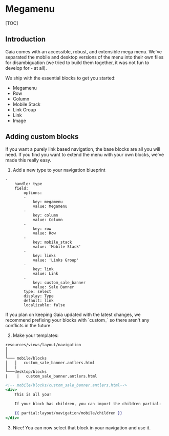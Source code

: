 # Megamenu

[TOC]

## Introduction
Gaia comes with an accessible, robust, and extensible mega menu. We've separated the mobile and desktop versions of the menu into their own files for disambiguation (we tried to build them together, it was not fun to develop for - at all). 

We ship with the essential blocks to get you started:
- Megamenu
- Row
- Column
- Mobile Stack
- Link Group
- Link
- Image

## Adding custom blocks
If you want a purely link based navigation, the base blocks are all you will need. If you find you want to extend the menu with your own blocks, we've made this really easy. 

1) Add a new type to your navigation blueprint


```
-
    handle: type
    field:
        options:
        -
            key: megamenu
            value: Megamenu
        -
            key: column
            value: Column
        -
            key: row
            value: Row
        -
            key: mobile_stack
            value: 'Mobile Stack'
        -
            key: links
            value: 'Links Group'
        -
            key: link
            value: Link
        -
            key: custom_sale_banner
            value: Sale Banner
        type: select
        display: Type
        default: link
        localizable: false
```

<p class="inline-callout">
    If you plan on keeping Gaia updated with the latest changes, we recommend prefixing your blocks with `custom_` so there aren't any conflicts in the future. 
</p>

2) Make your templates:

```
resources/views/layout/navigation
│ 
│ 
└─── mobile/blocks
│   │   custom_sale_banner.antlers.html
│   |
└───desktop/blocks
|    |   custom_sale_banner.antlers.html
```

```handlebars
<!-- mobile/blocks/custom_sale_banner.antlers.html-->
<div>
    This is all you!

    If your block has children, you can import the children partial:

    {{ partial:layout/navigation/mobile/children }}
</div>
```

3) Nice! You can now select that block in your navigation and use it. 
